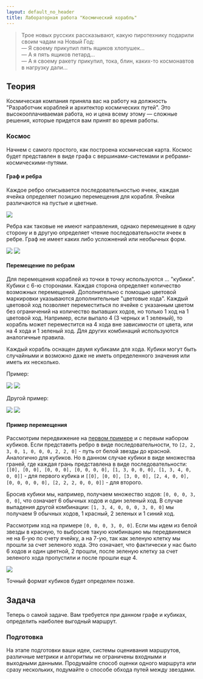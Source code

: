```yaml
---
layout: default_no_header
title: Лабораторная работа "Космический корабль"
---
```


> Трое новых русских рассказывают, какую пиротехнику подарили своим чадам на Новый Год:  
> — Я своему прикупил пять ящиков хлопушек...  
> — А я пять ящиков петард...  
> — А я своему ракету прикупил, тока, блин, каких-то космонавтов в нагрузку дали... 

## Теория

Космическая компания приняла вас на работу на должность "Разработчик кораблей и архитектор космических путей". Это
высокооплачиваемая работа, но и цена всему этому — сложные решения, которые придется вам принят во время работы.

### Космос

Начнем с самого простого, как построена космическая карта. Космос будет представлен в виде графа с вершинами-системами и
ребрами-космическими-путями.

#### Граф и ребра

Каждое ребро описывается последовательностью ячеек, каждая ячейка определяет позицию перемещения для корабля. Ячейки различаются
на пустые и цветные.

<img id="example_1" src="{{site.baseurl}}/resources/labs/lab-spaceship/00_route_example.png"/>

Ребра как таковые не имеют направления, однако перемещение в одну сторону и в другую определяет чтение последовательности 
ячеек в ребре. Граф не имеет каких либо усложнений или необычных форм.

<img class="img-small" src="{{site.baseurl}}/resources/labs/lab-spaceship/01_gridlike.png"/>
<img class="img-small" src="{{site.baseurl}}/resources/labs/lab-spaceship/02_random_pos.png"/>

#### Перемещение по ребрам

Для перемещения кораблей из точки в точку используются ... "кубики". Кубики с 6-ю сторонами. Каждая сторона определяет
количество возможных перемещений. Дополнительно с помощью цветовой маркировки указываются дополнительные "цветовые хода".
Каждый цветовой ход позволяет переместиться по ячейке с указанным цветом без ограничений на количество выпавших ходов, но только
1 ход на 1 цветовой ход. Например, если выпало 4 (3 черных и 1 зеленый), то корабль может переместится на 4 хода вне зависимости от цвета,
или на 4 хода и 1 зеленый ход. Для других комбинаций используются аналогичные правила.

Каждый корабль оснащен двумя кубиками для хода. Кубики могут быть случайными и возможно даже не иметь определенного значения или иметь их несколько.

Пример:

<img src="{{site.baseurl}}/resources/labs/lab-spaceship/03_dice_1.png"/>

<img src="{{site.baseurl}}/resources/labs/lab-spaceship/04_dice_2.png"/>

Другой пример:

<img src="{{site.baseurl}}/resources/labs/lab-spaceship/05_dice_1.png"/>

<img src="{{site.baseurl}}/resources/labs/lab-spaceship/06_dice_2.png"/>

#### Пример перемещения

Рассмотрим передвижение на <a href="#example_1">первом примере</a> и с первым набором кубиков. Если представить ребро в виде 
последовательности, то `[2, 2, 3, 0, 1, 0, 0, 0, 2, 2, 0]` - путь от белой звезды до красной. Аналогично для кубиков. 
Но в данном случае кубики в виде множества граней, где каждая грань представлена в виде последовательности:
`[[0], [0, 0], [0, 0, 0], [0, 0, 0, 0], [1, 3, 0, 0, 0], [1, 3, 4, 0, 0, 0]]` - для первого кубика и 
`[[0], [0, 0], [3, 0, 0], [2, 4, 0, 0], [0, 0, 0, 0, 0], [2, 2, 2, 0, 0, 0]]` - для второго.

Бросив кубики мы, например, получаем множество ходов: `[0, 0, 0, 3, 0, 0]`, что означает 6 обычных ходов и один зеленый ход.
В случае выпадения другой комбинации: `[1, 3, 4, 0, 0, 0, 3, 0, 0]` мы получаем 9 обычных ходов, 1 красный, 2 зеленых и 1 синий ход.

Рассмотрим ход на примере `[0, 0, 0, 3, 0, 0]`. Если мы идем из белой звезды в красную, то выбросив такую комбинацию мы 
передвинемся не на 6-ую по счету ячейку, а на 7-ую, так как зеленую клетку мы прошли за счет зеленого хода. Это означает, 
что фактически у нас было 6 ходов и один цветной, 2 прошли, после зеленую клетку за счет зеленого хода пропустили и после прошли еще 4.

<img src="{{site.baseurl}}/resources/labs/lab-spaceship/07_example.png"/>

Точный формат кубиков будет определен позже.

## Задача

Теперь о самой задаче. Вам требуется при данном графе и кубиках, определить наиболее выгодный маршрут.

### Подготовка

На этапе подготовки ваши идеи, системы оценивания маршрутов, различные метрики и алгоритмы не ограничены входными и выходными данными.
Продумайте способ оценки одного маршрута или сразу нескольких, подумайте о способе обхода путей между звездами. 

[index]: {{site.baseurl}}/index
